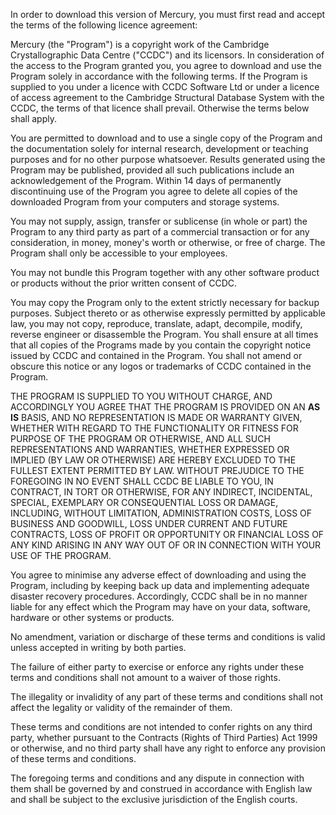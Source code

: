 

In order to download this version of Mercury, you must first read and accept the terms of the following licence agreement:

Mercury (the "Program") is a copyright work of the Cambridge Crystallographic Data Centre ("CCDC") and its licensors. In consideration of the access to the Program granted you, you agree to download and use the Program solely in accordance with the following terms. If the Program is supplied to you under a licence with CCDC Software Ltd or under a licence of access agreement to the Cambridge Structural Database System with the CCDC, the terms of that licence shall prevail. Otherwise the terms below shall apply.

You are permitted to download and to use a single copy of the Program and the documentation solely for internal research, development or teaching purposes and for no other purpose whatsoever. Results generated using the Program may be published, provided all such publications include an acknowledgement of the Program. Within 14 days of permanently discontinuing use of the Program you agree to delete all copies of the downloaded Program from your computers and storage systems.

You may not supply, assign, transfer or sublicense (in whole or part) the Program to any third party as part of a commercial transaction or for any consideration, in money, money's worth or otherwise, or free of charge. The Program shall only be accessible to your employees.

You may not bundle this Program together with any other software product or products without the prior written consent of CCDC.

You may copy the Program only to the extent strictly necessary for backup purposes. Subject thereto or as otherwise expressly permitted by applicable law, you may not copy, reproduce, translate, adapt, decompile, modify, reverse engineer or disassemble the Program. You shall ensure at all times that all copies of the Programs made by you contain the copyright notice issued by CCDC and contained in the Program. You shall not amend or obscure this notice or any logos or trademarks of CCDC contained in the Program.

THE PROGRAM IS SUPPLIED TO YOU WITHOUT CHARGE, AND ACCORDINGLY YOU AGREE THAT THE PROGRAM IS PROVIDED ON AN **AS IS** BASIS, AND NO REPRESENTATION IS MADE OR WARRANTY GIVEN, WHETHER WITH REGARD TO THE FUNCTIONALITY OR FITNESS FOR PURPOSE OF THE PROGRAM OR OTHERWISE, AND ALL SUCH REPRESENTATIONS AND WARRANTIES, WHETHER EXPRESSED OR IMPLIED (BY LAW OR OTHERWISE) ARE HEREBY EXCLUDED TO THE FULLEST EXTENT PERMITTED BY LAW. WITHOUT PREJUDICE TO THE FOREGOING IN NO EVENT SHALL CCDC BE LIABLE TO YOU, IN CONTRACT, IN TORT OR OTHERWISE, FOR ANY INDIRECT, INCIDENTAL, SPECIAL, EXEMPLARY OR CONSEQUENTIAL LOSS OR DAMAGE, INCLUDING, WITHOUT LIMITATION, ADMINISTRATION COSTS, LOSS OF BUSINESS AND GOODWILL, LOSS UNDER CURRENT AND FUTURE CONTRACTS, LOSS OF PROFIT OR OPPORTUNITY OR FINANCIAL LOSS OF ANY KIND ARISING IN ANY WAY OUT OF OR IN CONNECTION WITH YOUR USE OF THE PROGRAM.

You agree to minimise any adverse effect of downloading and using the Program, including by keeping back up data and implementing adequate disaster recovery procedures. Accordingly, CCDC shall be in no manner liable for any effect which the Program may have on your data, software, hardware or other systems or products.

No amendment, variation or discharge of these terms and conditions is valid unless accepted in writing by both parties.

The failure of either party to exercise or enforce any rights under these terms and conditions shall not amount to a waiver of those rights.

The illegality or invalidity of any part of these terms and conditions shall not affect the legality or validity of the remainder of them.

These terms and conditions are not intended to confer rights on any third party, whether pursuant to the Contracts (Rights of Third Parties) Act 1999 or otherwise, and no third party shall have any right to enforce any provision of these terms and conditions.

The foregoing terms and conditions and any dispute in connection with them shall be governed by and construed in accordance with English law and shall be subject to the exclusive jurisdiction of the English courts.
